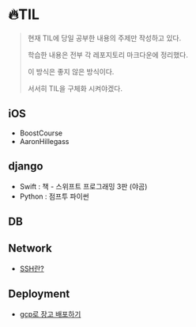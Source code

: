 # 🔥TIL
> 현재 TIL에 당일 공부한 내용의 주제만 작성하고 있다.
>
> 학습한 내용은 전부 각 레포지토리 마크다운에 정리했다.
>
> 이 방식은 좋지 않은 방식이다.
>
> 서서히 TIL을 구체화 시켜야겠다.

## iOS

- BoostCourse
- AaronHillegass



## django

- Swift : 책 - 스위프트 프로그래밍 3판 (야곰)
- Python : 점프투 파이썬



## DB





## Network

- [SSH란?]()



## Deployment

- [gcp로 장고 배포하기]()

